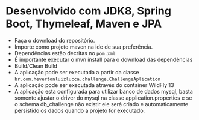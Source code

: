 # Desenvolvido com JDK8, Spring Boot, Thymeleaf, Maven e JPA
* Faça o download do repositório.
* Importe como projeto maven na ide de sua preferência.
* Dependências estão decritas no `pom.xml`
* É importante executar o mvn install para o download das dependências
* Build/Clean Build
* A aplicação pode ser executada a partir da classe `br.com.hevertonluizlucca.challenge.ChallengeAplication`
* A aplicação pode ser executada através do container WildFly 13
* A aplicação esta configurada para utilizar banco de dados mysql, basta somente ajustar o driver do mysql na classe application.properties e se o schema db_challenge não existir ele será criado e automaticamente persistido os dados quando a projeto for executado.
